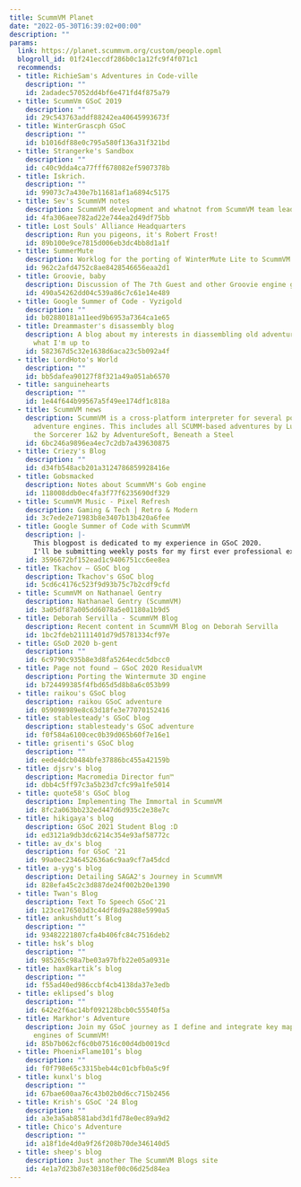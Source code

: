 ```yaml
---
title: ScummVM Planet
date: "2022-05-30T16:39:02+00:00"
description: ""
params:
  link: https://planet.scummvm.org/custom/people.opml
  blogroll_id: 01f241eccdf286b0c1a12fc9f4f071c1
  recommends:
  - title: RichieSam's Adventures in Code-ville
    description: ""
    id: 2adadec57052dd4bf6e471fd4f875a79
  - title: ScummVm GSoC 2019
    description: ""
    id: 29c543763addf88242ea40645993673f
  - title: WinterGrascph GSoC
    description: ""
    id: b1016df88e0c795a580f136a31f321bd
  - title: Strangerke's Sandbox
    description: ""
    id: c40c9dda4ca77fff678082ef5907378b
  - title: Iskrich.
    description: ""
    id: 99073c7a430e7b11681af1a6894c5175
  - title: Sev's ScummVM notes
    description: ScummVM development and whatnot from ScummVM team leader
    id: 4fa306aee782ad22e744ea2d49df75bb
  - title: Lost Souls' Alliance Headquarters
    description: Run you pigeons, it's Robert Frost!
    id: 89b100e9ce7815d006eb3dc4bb8d1a1f
  - title: SummerMute
    description: Worklog for the porting of WinterMute Lite to ScummVM
    id: 962c2afd4752c8ae8428546656eaa2d1
  - title: Groovie, baby
    description: Discussion of The 7th Guest and other Groovie engine games in ScummVM
    id: 490a54262dd04c539a86c7c61e14e489
  - title: Google Summer of Code - Vyzigold
    description: ""
    id: b02880181a11eed9b6953a7364ca1e65
  - title: Dreammaster's disassembly blog
    description: A blog about my interests in diassembling old adventure games, and
      what I'm up to
    id: 582367d5c32e1638d6aca23c5b092a4f
  - title: LordHoto's World
    description: ""
    id: bb5dafea90127f8f321a49a051ab6570
  - title: sanguinehearts
    description: ""
    id: 1e44f644b99567a5f49ee174df1c818a
  - title: ScummVM news
    description: ScummVM is a cross-platform interpreter for several point-and-click
      adventure engines. This includes all SCUMM-based adventures by LucasArts, Simon
      the Sorcerer 1&2 by AdventureSoft, Beneath a Steel
    id: 6bc246a9896ea4ec7c2db7a439630875
  - title: Criezy's Blog
    description: ""
    id: d34fb548acb201a3124786859928416e
  - title: Gobsmacked
    description: Notes about ScummVM's Gob engine
    id: 118008ddb0ec4fa3f77f6235690df329
  - title: ScummVM Music - Pixel Refresh
    description: Gaming & Tech | Retro & Modern
    id: 3c7ede2e71983b8e3407b13b420a6fee
  - title: Google Summer of Code with ScummVM
    description: |-
      This blogpost is dedicated to my experience in GSoC 2020.
      I'll be submitting weekly posts for my first ever professional experience!
    id: 3596672bf152ead1c9406751cc6ee8ea
  - title: Tkachov — GSoC blog
    description: Tkachov's GSoC blog
    id: 5cd6c4176c523f9d93b75c7b2cdf9cfd
  - title: ScummVM on Nathanael Gentry
    description: Nathanael Gentry (ScummVM)
    id: 3a05df87a005dd6078a5e01180a1b9d5
  - title: Deborah Servilla - ScummVM Blog
    description: Recent content in ScummVM Blog on Deborah Servilla
    id: 1bc2fdeb21111401d79d5781334cf97e
  - title: GSoD 2020 b-gent
    description: ""
    id: 6c9790c935b8e3d8fa5264ecdc5dbcc0
  - title: Page not found – GSoC 2020 ResidualVM
    description: Porting the Wintermute 3D engine
    id: b724499385f4fbd65d5d8b8a6c053b99
  - title: raikou's GSoC blog
    description: raikou GSoC adventure
    id: 059098989e8c63d18fe3e77070152416
  - title: stablesteady's GSoC blog
    description: stablesteady's GSoC adventure
    id: f0f584a6100cec0b39d065b60f7e16e1
  - title: grisenti's GSoC blog
    description: ""
    id: eede4dcb0484bfe37886bc455a42159b
  - title: djsrv's blog
    description: Macromedia Director fun™
    id: dbb4c5ff97c3a5b23d7cfc99a1fe5014
  - title: quote58's GSoC blog
    description: Implementing The Immortal in ScummVM
    id: 8fc2a063bb232ed447d6d935c2e38e7c
  - title: hikigaya's blog
    description: GSoC 2021 Student Blog :D
    id: ed3121a9db3dc6214c354e93af58772c
  - title: av_dx's blog
    description: for GSoC '21
    id: 99a0ec2346452636a6c9aa9cf7a45dcd
  - title: a-yyg's blog
    description: Detailing SAGA2's Journey in ScummVM
    id: 828efa45c2c3d887de24f002b20e1390
  - title: Twan's Blog
    description: Text To Speech GSoC'21
    id: 123ce176503d3c44df8d9a288e5990a5
  - title: ankushdutt’s Blog
    description: ""
    id: 93482221807cfa4b406fc84c7516deb2
  - title: hsk’s blog
    description: ""
    id: 985265c98a7be03a97bfb22e05a0931e
  - title: hax0kartik’s blog
    description: ""
    id: f55ad40ed986ccbf4cb4138da37e3edb
  - title: eklipsed’s blog
    description: ""
    id: 642e2f6ac14bf092128bcb0c55540f5a
  - title: Markhor's Adventure
    description: Join my GSoC journey as I define and integrate key maps in multiple
      engines of ScummVM!
    id: 85b7b062cf6c0b07516c00d4db0019cd
  - title: PhoenixFlame101’s blog
    description: ""
    id: f0f798e65c3315beb44c01cbfb0a5c9f
  - title: kunxl's blog
    description: ""
    id: 67bae600aa76c43b02b0d6cc715b2456
  - title: Krish's GSoC '24 Blog
    description: ""
    id: a3e3a5ab8581abd3d1fd78e0ec89a9d2
  - title: Chico's Adventure
    description: ""
    id: a18f1de4d0a9f26f208b70de346140d5
  - title: sheep's blog
    description: Just another The ScummVM Blogs site
    id: 4e1a7d23b87e30318ef00c06d25d84ea
---
```

